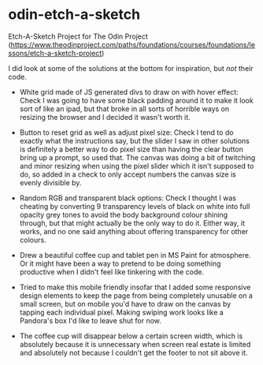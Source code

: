 # odin-etch-a-sketch
Etch-A-Sketch Project for The Odin Project
(https://www.theodinproject.com/paths/foundations/courses/foundations/lessons/etch-a-sketch-project)


I did look at some of the solutions at the bottom for inspiration, but *not* their code.


- White grid made of JS generated divs to draw on with hover effect: Check
I was going to have some black padding around it to make it look sort of like an ipad, but that
broke in all sorts of horrible ways on resizing the browser and I decided it wasn't worth it.


- Button to reset grid as well as adjust pixel size: Check
I tend to do exactly what the instructions say, but the slider I saw in other solutions is
definitely a better way to do pixel size than having the clear button bring up a prompt, so
used that.
The canvas was doing a bit of twitching and minor resizing when using the pixel slider which
it isn't supposed to do, so added in a check to only accept numbers the canvas size is evenly
divisible by.


- Random RGB and transparent black options: Check
I thought I was cheating by converting 9 transparency levels of black on white into full
opacity grey tones to avoid the body background colour shining through, but that might actually
be the only way to do it. Either way, it works, and no one said anything about offering
transparency for other colours.


- Drew a beautiful coffee cup and tablet pen in MS Paint for atmosphere. Or it might have been
a way to pretend to be doing something productive when I didn't feel like tinkering with the
code. 


- Tried to make this mobile friendly insofar that I added some responsive design elements to
keep the page from being completely unusable on a small screen, but on mobile you'd have to
draw on the canvas by tapping each individual pixel. Making swiping work looks like a
Pandora's box I'd like to leave shut for now.


- The coffee cup will disappear below a certain screen width, which is absolutely because
it is unnecessary when screen real estate is limited and absolutely not because I couldn't
get the footer to not sit above it. 


